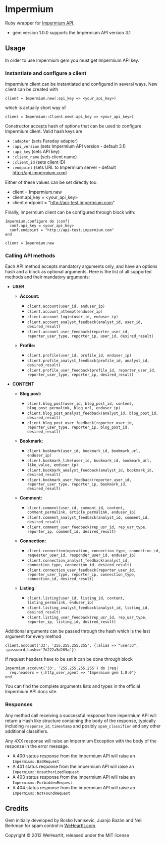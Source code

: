 # Impermium

Ruby wrapper for [Impermium API](http://impermium.com).

* gem version 1.0.0 supports the Impermium API version 3.1

## Usage

In order to use Impermium gem you must get Impermium API key.

### Instantiate and configure a client

Impermium client can be instantiated and configured in several ways. New client can be created with

    client = Impermium.new(:api_key => <your_api_key>)

which is actually short way of 

    client = Impermium::Client.new(:api_key => <your_api_key>)

Constructor accepts hash of options that can be used to configure Impermium client. Valid hash keys are

* `:adapter` (sets Faraday adapter)
* `:api_version` (sets Impermium API version - default 3.1)
* `:api_key` (sets API key)
* `:client_name` (sets client name)
* `:client_id` (sets client ID)
* `:endpoint` (sets URL to Impermium server - default http://api.impermium.com)

Either of these values can be set directly too:

* client = Impermium.new
* client.api_key = <your_api_key>
* client.endpoint = "http://api-test.impermium.com"

Finally, Impermium client can be configured through block with:

    Impermium.configure do |conf|
      conf.api_key = <your_api_key>
      conf.endpoint = "http://api-test.impermium.com"
    end

    client = Impermium.new

### Calling API methods

Each API method accepts mandatory arguments only, and have an options hash and a block as optional arguments. Here is the list of all supported methods and their mandatory arguments:
 
* __USER__
    + __Account:__
      - `client.account(user_id, enduser_ip)`
      - `client.account_attempt(enduser_ip)`
      - `client.account_login(user_id, enduser_ip)`
      - `client.account_analyst_feedback(analyst_id, user_id, desired_result)`
      - `client.account_user_feedback(reporter_user_id, reporter_user_type, reporter_ip, user_id, desired_result)`
      
    + __Profile:__
      - `client.profile(user_id, profile_id, enduser_ip)`
      - `client.profile_analyst_feedback(profile_id, analyst_id, desired_result)`
      - `client.profile_user_feedback(profile_id, reporter_user_id, reporter_user_type, reporter_ip, desired_result)`

* __CONTENT__
    + __Blog post:__
      - `client.blog_post(user_id, blog_post_id, content, blog_post_permalink, blog_url, enduser_ip)`
      - `client.blog_post_analyst_feedback(analyst_id, blog_post_id, desired_result)`
      - `client.blog_post_user_feedback(reporter_user_id, reporter_user_type, reporter_ip, blog_post_id, desired_result)`
  
    + __Bookmark:__
      - `client.bookmark(user_id, bookmark_id, bookmark_url, enduser_ip)`
      - `client.bookmark_like(user_id, bookmark_id, bookmark_url, like_value, enduser_ip)`
      - `client.bookmark_analyst_feedback(analyst_id, bookmark_id, desired_result)`
      - `client.bookmark_user_feedback(reporter_user_id, reporter_user_type, reporter_ip, bookmark_id, desired_result)`
      
    + __Comment:__
      - `client.comment(user_id, comment_id, content, comment_permalink, article_permalink, enduser_ip)`
      - `client.comment_analyst_feedback(analyst_id, comment_id, desired_result)`
      - `client.comment_user_feedback(rep_usr_id, rep_usr_type, reporter_ip, comment_id, desired_result)`
      
    + __Connection:__
      - `client.connection(operation, connection_type, connection_id, requester_user_id, responder_user_id, enduser_ip)`
      - `client.connection_analyst_feedback(analyst_id, connection_type, connection_id, desired_result)`
      - `client.connection_user_feedback(reporter_user_id, reporter_user_type, reporter_ip, connection_type, connection_id, desired_result)`
      
    + __Listing:__
      - `client.listing(user_id, listing_id, content, listing_permalink, enduser_ip)`
      - `client.listing_analyst_feedback(analyst_id, listing_id, desired_result)`
      - `client.listing_user_feedback(rep_usr_id, rep_usr_type, reporter_ip, listing_id, desired_result)`

Additional arguments can be passed through the hash which is the last argument for every method

    client.account('33', '255.255.255.255', {:alias => "user33", :password_hash=>'7d222a5d269a'})

If request headers have to be set it can be done through block

    Impermium.account('33', '255.255.255.255') do |req|
      req.headers = {:http_user_agent => "Impermium gem 1.0.0"}
    end

You can find the complete arguments lists and types in the official Impermium API docs site.

### Responses

Any method call receiving a successful response from impermium API will return a Hash like structure containing the body of the response, typically including `response_id`, `timestamp` and posibly `spam_classifier` and any other additional classifiers.

Any 4XX response will raise an Impermium Exception with the body of the response in the error message.

* A 400 status response from the impermium API will raise an `Impermium::BadRequest`
* A 401 status response from the impermium API will raise an `Impermium::UnauthorizedRequest`
* A 403 status response from the impermium API will raise an `Impermium::ForbiddenRequest`
* A 404 status response from the impermium API will raise an `Impermium::NotFoundRequest`
  
## Credits

Gem initially developed by Bosko Ivanisevic, Juanjo Bazán and Neil Berkman for spam control in [WeHeartIt.com](http://weheartit.com/).

Copyright © 2012 WeHeartIt, released under the MIT license